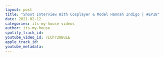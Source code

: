 ```yaml
---
layout: post
title: "Shoot Interview With Cosplayer & Model Hannah Indigo | #EP18"
date: 2021-02-12
categories: its-my-house videos
author: its-my-house
spotify_track_id: 
youtube_video_id: 7IChr2OBuLE
apple_track_id: 
youtube_metadata: 
---
```

